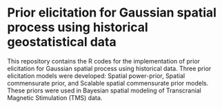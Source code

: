# Prior elicitation for Gaussian spatial process using historical geostatistical data
This repository contains the R codes for the implementation of prior elicitation for Gaussian spatial process using historical data. Three prior elicitation models were developed: Spatial power-prior, Spatial commensurate prior, and Scalable spatial commensurate prior models. These priors were used in Bayesian spatial modeling of Transcranial Magnetic Stimulation (TMS) data.
